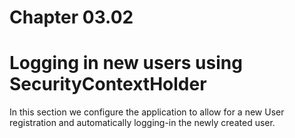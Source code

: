 # Chapter 03.02 #

# Logging in new users using SecurityContextHolder

In this section we configure the application to allow for a new User registration
and automatically logging-in the newly created user.

